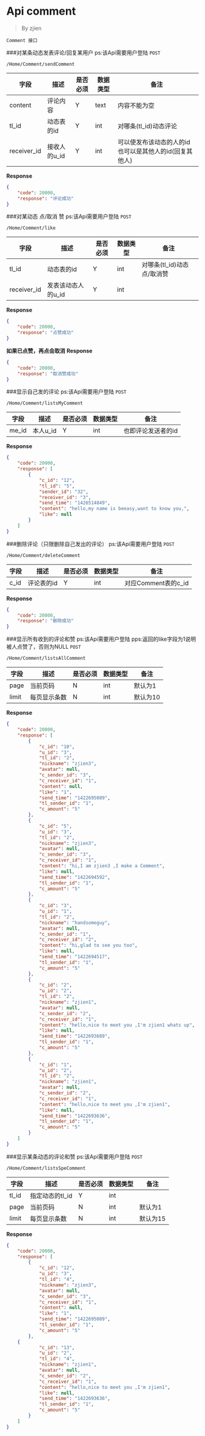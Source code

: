 Api comment
===
>By zjien

`Comment 接口`

###对某条动态发表评论/回复某用户
ps:该Api需要用户登陆
`POST`

`/Home/Comment/sendComment`

字段 | 描述 | 是否必须 | 数据类型 | 备注
--------------------- | ----------------- | ----------------- | ---------------------- | ------------------
content | 评论内容 | Y | text | 内容不能为空
tl_id | 动态表的id | Y | int | 对哪条(tl_id)动态评论
receiver_id | 接收人的u_id | Y | int | 可以使发布该动态的人的id也可以是其他人的id(回复其他人)

**Response**
```json
{
    "code": 20000,
    "response": "评论成功"
}
```


###对某动态 点/取消 赞
ps:该Api需要用户登陆
`POST`

`/Home/Comment/like`

字段 | 描述 | 是否必须 | 数据类型 | 备注
--------------------- | ----------------- | ----------------- | ---------------------- | ------------------
tl_id | 动态表的id | Y | int | 对哪条(tl_id)动态点/取消赞
receiver_id | 发表该动态人的u_id | Y | int |

**Response**
```json
{
    "code": 20000,
    "response": "点赞成功"
}
```

**如果已点赞，再点会取消**
**Response**
```json
{
    "code": 20000,
    "response": "取消赞成功"
}
```


###显示自己发的评论
ps:该Api需要用户登陆
`POST`

`/Home/Comment/listsMyComment`

字段 | 描述 | 是否必须 | 数据类型 | 备注
--------------------- | ----------------- | ----------------- | ---------------------- | ------------------
me_id | 本人u_id | Y | int | 也即评论发送者的id


**Response**
```json
{
    "code": 20000,
    "response": [
        {
            "c_id": "12",
            "tl_id": "5",
            "sender_id": "32",
            "receiver_id": "3",
            "send_time": "1426514849",
            "content": "hello,my name is beeasy,want to know you,",
            "like": null
        }
    ]
}
```



###删除评论（只限删除自己发出的评论）
ps:该Api需要用户登陆
`POST`

`/Home/Comment/deleteComment`

字段 | 描述 | 是否必须 | 数据类型 | 备注
--------------------- | ----------------- | ----------------- | ---------------------- | ------------------
c_id | 评论表的id | Y | int | 对应Comment表的c_id


**Response**
```json
{
    "code": 20000,
    "response": "删除成功"
}
```



###显示所有收到的评论和赞
ps:该Api需要用户登陆
pps:返回的like字段为1说明被人点赞了，否则为NULL
`POST`

`/Home/Comment/listsAllComment`

字段 | 描述 | 是否必须 | 数据类型 | 备注
--------------------- | ----------------- | ----------------- | ---------------------- | ------------------
page | 当前页码 | N | int | 默认为1
limit | 每页显示条数 | N | int | 默认为10


**Response**
```json
{
    "code": 20000,
    "response": [
        {
            "c_id": "10",
            "u_id": "3",
            "tl_id": "2",
            "nickname": "zjien3",
            "avatar": null,
            "c_sender_id": "3",
            "c_receiver_id": "1",
            "content": null,
            "like": "1",
            "send_time": "1422695089",
            "tl_sender_id": "1",
            "c_amount": "5"
        },
        {
            "c_id": "5",
            "u_id": "3",
            "tl_id": "2",
            "nickname": "zjien3",
            "avatar": null,
            "c_sender_id": "3",
            "c_receiver_id": "1",
            "content": "hi,I am zjien3 ,I make a Comment",
            "like": null,
            "send_time": "1422694592",
            "tl_sender_id": "1",
            "c_amount": "5"
        },
        {
            "c_id": "3",
            "u_id": "1",
            "tl_id": "2",
            "nickname": "handsomeguy",
            "avatar": null,
            "c_sender_id": "1",
            "c_receiver_id": "2",
            "content": "hi,glad to see you too",
            "like": null,
            "send_time": "1422694517",
            "tl_sender_id": "1",
            "c_amount": "5"
        },
        {
            "c_id": "2",
            "u_id": "2",
            "tl_id": "2",
            "nickname": "zjien1",
            "avatar": null,
            "c_sender_id": "2",
            "c_receiver_id": "1",
            "content": "hello,nice to meet you ,I'm zjien1 whats up",
            "like": null,
            "send_time": "1422693689",
            "tl_sender_id": "1",
            "c_amount": "5"
        },
        {
            "c_id": "1",
            "u_id": "2",
            "tl_id": "2",
            "nickname": "zjien1",
            "avatar": null,
            "c_sender_id": "2",
            "c_receiver_id": "1",
            "content": "hello,nice to meet you ,I'm zjien1",
            "like": null,
            "send_time": "1422693636",
            "tl_sender_id": "1",
            "c_amount": "5"
        }
    ]
}
```



###显示某条动态的评论和赞
ps:该Api需要用户登陆
`POST`

`/Home/Comment/listsSpeComment`

字段 | 描述 | 是否必须 | 数据类型 | 备注
--------------------- | ----------------- | ----------------- | ---------------------- | ------------------
tl_id | 指定动态的tl_id | Y | int |  
page | 当前页码 | N | int | 默认为1
limit | 每页显示条数 | N | int | 默认为15

**Response**
```json
{
    "code": 20000,
    "response": [
        {
            "c_id": "12",
            "u_id": "3",
            "tl_id": "4",
            "nickname": "zjien3",
            "avatar": null,
            "c_sender_id": "3",
            "c_receiver_id": "1",
            "content": null,
            "like": "1",
            "send_time": "1422695089",
            "tl_sender_id": "1",
            "c_amount": "5"
        },
	{
            "c_id": "13",
            "u_id": "2",
            "tl_id": "4",
            "nickname": "zjien1",
            "avatar": null,
            "c_sender_id": "2",
            "c_receiver_id": "1",
            "content": "hello,nice to meet you ,I'm zjien1",
            "like": null,
            "send_time": "1422693636",
            "tl_sender_id": "1",
            "c_amount": "5"
        }
    ]
}
```
